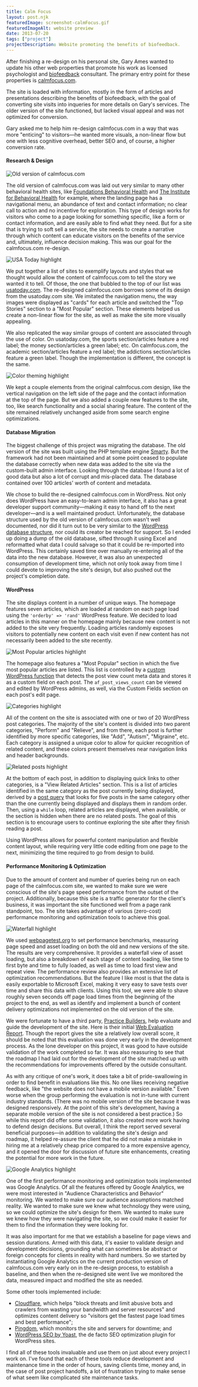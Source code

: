 ```yaml
---
title: Calm Focus
layout: post.njk
featuredImage: screenshot-calmFocus.gif
featuredImageAlt: website preview
date: 2013-07-20
tags: ["project"]
projectDescription: Website promoting the benefits of biofeedback.
---
```


After finishing a re-design on his personal site, Gary Ames wanted to update his other web properties that promote his 
work as licensed psychologist and <a href="http://en.wikipedia.org/wiki/Biofeedback" target="_blank">biofeedback</a> 
consultant. The primary entry point for these properties is 
<a href="http://www.calmfocus.com" title="see it live">calmfocus.com</a>.

The site is loaded with information, mostly in the form of articles and presentations describing the benefits of
biofeedback, with the goal of converting site visits into inqueries for more details on Gary's services. The older
version of the site functioned, but lacked visual appeal and was not optimized for conversion.

Gary asked me to help him re-design calmfocus.com in a way that was more "enticing" to visitors&mdash;he wanted more
visuals, a non-linear flow but one with less cognitive overhead, better SEO and, of course, a higher conversion rate.

<h4>Research & Design</h4>

<div class="text-center"><img class="mw-100 mb-4 shadow border" src="highlight-calmFocus-001.png" alt="Old version of calmfocus.com"></div>

The old version of calmfocus.com was laid out very similar to many other behavioral health sites, like 
<a href="http://www.fbh.com/rehabilitative.html" target="_blank">Foundations Behavioral Health</a> and 
<a href="http://www.ibc-pa.org/" target="_blank">The Institute for Behavioral Health</a> for example, where the landing 
page has a navigational menu, an abundance of text and contact information; no clear call to action and no incentive 
for exploration. This type of design works for visitors who come to a page looking for something specific, like a form 
or contact information, and are easily able to find what they need. But for a site that is trying to soft sell a 
service, the site needs to create a narrative through which content can educate visitors on the benefits of the service 
and, ultimately, influence decision making. This was our goal for the calmfocus.com re-design.

<div class="text-center"><img class="mw-100 mb-4 shadow border" src="highlight-calmFocus-002.png" alt="USA Today highlight"></div>

We put together a list of sites to exemplify layouts and styles that we thought would allow the content of 
calmfocus.com to tell the story we wanted it to tell. Of those, the one that bubbled to the top of our list was 
<a href="http://www.usatoday.com" title="usatoday.com">usatoday.com</a>. The re-designed calmfocus.com borrows some of 
its design from the usatoday.com site. We imitated the navigation menu, the way images were displayed as "cards" for 
each article and switched the "Top Stories" section to a "Most Popular" section. These elements helped us create a 
non-linear flow for the site, as well as make the site more visually appealing.

We also replicated the way similar groups of content are associated through the use of color. On usatoday.com, the
sports section/articles feature a red label; the money section/articles a green label; etc. On calmfocus.com, the
academic section/articles feature a red label; the addictions section/articles feature a green label. Though the
implementation is different, the concept is the same.

<div class="text-center"><img class="mw-100 mb-4 shadow border" src="highlight-calmFocus-003.png" alt="Color theming highlight"></div>

We kept a couple elements from the original calmfocus.com design, like the vertical navigation on the left side of the
page and the contact information at the top of the page. But we also added a couple new features to the site, too, like
search functionality and a social sharing feature. The content of the site remained relatively unchanged aside from some
search engine optimizations.

<h4>Database Migration</h4>

The biggest challenge of this project was migrating the database. The old version of the site was built using the PHP
template engine <a href="http://www.smarty.net/" target="_blank">Smarty</a>. But the framework had not been maintained
and at some point ceased to populate the database correctly when new data was added to the site via the custom-built
admin interface. Looking through the database I found a lot of good data but also a lot of corrupt and mis-placed data.
The database contained over 100 articles' worth of content and metadata.

We chose to build the re-designed calmfocus.com in WordPress. Not only does WordPress have an easy-to-learn admin
interface, it also has a great developer support community&mdash;making it easy to hand off to the next
developer&mdash;and is a well maintained product. Unfortunately, the database structure used by the old version of
calmfocus.com wasn't well documented, nor did it turn out to be very similar to
the <a href="http://codex.wordpress.org/images/9/97/WP3.8-ERD.png" title="WordPress database diagram">WordPress database
structure</a>, nor could its creator be reached for support. So I ended up doing a dump of the old database, sifted
through it using Excel and reformatted what data I could salvage so that it could be re-imported into WordPress. This
certainly saved time over manually re-entering all of the data into the new database. However, it was also an unexpected
consumption of development time, which not only took away from time I could devote to improving the site's design, but
also pushed out the project's completion date.

<h4>WordPress</h4>

The site displays content in a number of unique ways. The homepage features seven articles, which are loaded at random
on each page load using the <code>'orderby' => 'rand'</code> WordPress feature. We decided to load
articles in this manner on the homepage mainly because new content is not added to the site very frequently. Loading
articles randomly exposes visitors to potentially new content on each visit even if new content has not necessarily been
added to the site recently.

<div class="text-center"><img class="mw-100 mb-4 shadow border" src="highlight-calmFocus-004.png" alt="Most Popular articles highlight"></div>

The homepage also features a "Most Popular" section in which the five most popular articles are listed. This list is 
controlled by a <a href="https://github.com/chasewoodford/alertfocus.com/blob/master/wp-content/themes/starkers-master/functions.php#L117-L149" target="_blank">custom WordPress function</a> 
that detects the post view count meta data and stores it as a custom field on each post. The <code>af_post_views_count</code> 
can be viewed and edited by WordPress admins, as well, via the Custom Fields section on each post's edit page.

<div class="text-center"><img class="mw-100 mb-4 shadow border" src="highlight-calmFocus-005.png" alt="Categories highlight"></div>

All of the content on the site is associated with one or two of 20 WordPress post categories. The majority of the 
site's content is divided into two parent categories, "Perform" and "Relieve", and from there, each post is further 
identified by more specific categories, like "Add", "Autism", "Migraine", etc. Each category is assigned a unique color 
to allow for quicker recognition of related content, and these colors present themselves near navigation links and 
header backgrounds.

<div class="text-center"><img class="mw-100 mb-4 shadow border" src="highlight-calmFocus-006.png" alt="Related posts highlight"></div>

At the bottom of each post, in addition to displaying quick links to other categories, is a "View Related Articles" 
section. This is a list of articles identified in the same category as the post currently being displayed, derived by 
a <a href="https://github.com/chasewoodford/alertfocus.com/blob/master/wp-content/themes/starkers-master/parts/single.php#L11-L16" target="_blank">post query</a> 
that looks for five posts in the same category other than the one currently being displayed and displays them in random 
order. Then, using a <code>while</code> loop, related articles are displayed, when available, or the section is hidden 
when there are no related posts. The goal of this section is to encourage users to continue exploring the site after 
they finish reading a post.

Using WordPress allows for powerful content manipulation and flexible content layout, while requiring very little code
editing from one page to the next, minimizing the time required to go from design to build.

<h4>Performance Monitoring & Optimization</h4>

Due to the amount of content and number of queries being run on each page of the calmfocus.com site, we wanted to make
sure we were conscious of the site's page speed performance from the outset of the project. Additionally, because this
site is a traffic generator for the client's business, it was important the site functioned well from a page rank
standpoint, too. The site takes advantage of various (zero-cost) performance monitoring and optimization tools to
achieve this goal.

<div class="text-center"><img class="mw-100 mb-4 shadow border" src="highlight-calmFocus-008.png" alt="Waterfall highlight"></div>

We used <a href="http://www.webpagetest.org/" target="_blank">webpagetest.org</a> to set performance benchmarks, 
measuring page speed and asset loading on both the old and new versions of the site. The results are very comprehensive. 
It provides a waterfall view of asset loading, but also a breakdown of each stage of content loading, like time to first 
byte and time to fully loaded, as well as time to load first view and repeat view. The performance review also provides 
an extensive list of optimization recommendations. But the feature I like most is that the data is easily exportable to 
Microsoft Excel, making it very easy to save tests over time and share this data with clients. Using this tool, we were 
able to shave roughly seven seconds off page load times from the beginning of the project to the end, as well as 
identify and implement a bunch of content delivery optimizations not implemented on the old version of the site.

We were fortunate to have a third party, <a href="http://www.practicebuilders.com/" target="_blank">Practice
Builders</a>, help evaluate and guide the development of the site. Here is their
initial <a href="/resources/documents/calmFocus-webEvaluationReport.pdf">Web Evaluation
Report</a>. Though the report gives the site a relatively low overall score, it should be noted that this evaluation was
done very early in the development process. As the lone developer on this project, it was good to have outside
validation of the work completed so far. It was also reassuring to see that the roadmap I had laid out for the
development of the site matched up with the recommendations for improvements offered by the outside consultant.

As with any critique of one's work, it does take a bit of pride-swallowing in order to find benefit in evaluations like
this. No one likes receiving negative feedback, like "the website does not have a mobile version available." Even worse
when the group performing the evaluation is not in-tune with current industry standards. (There was no mobile version of
the site because it was designed responsively. At the point of this site's development, having a separate mobile version
of the site is not considered a best practice.)  So while this report did offer some validation, it also created more
work having to defend design decisions. But overall, I think the report served several beneficial purposes&mdash;in
addition to validating the site's design and roadmap, it helped re-assure the client that he did not make a mistake in
hiring me at a relatively cheap price compared to a more expensive agency, and it opened the door for discussion of
future site enhancements, creating the potential for more work in the future.

<div class="text-center"><img class="mw-100 mb-4 shadow border" src="highlight-calmFocus-007.png" alt="Google Analytics highlight"></div>

One of the first performance monitoring and optimization tools implemented was Google Analytics. Of all the features 
offered by Google Analytics, we were most interested in "Audience Characteristics and Behavior" monitoring. We wanted 
to make sure our audience assumptions matched reality. We wanted to make sure we knew what technology they were using, 
so we could optimize the site's design for them. We wanted to make sure we knew how they were navigating the site, so 
we could make it easier for them to find the information they were looking for.

It was also important for me that we establish a baseline for page views and session durations. Armed with this data,
it's easier to validate design and development decisions, grounding what can sometimes be abstract or foreign concepts
for clients in reality with hard numbers. So we started by instantiating Google Analytics on the current production
version of calmfocus.com very early on in the re-design process, to establish a baseline, and then when the re-designed
site went live we monitored the data, measured impact and modified the site as needed.

Some other tools implemented include:

<ul>
    <li><a href="https://www.cloudflare.com/" target="_blank">Cloudflare</a>, which helps "block threats and limit abusive bots and crawlers from wasting your bandwidth and server resources" and optimizes content delivery so "visitors get the fastest page load times and best performance";</li>
    <li><a href="https://www.pingdom.com/" target="_blank">Pingdom</a>, which monitors the site and servers for downtime; and</li>
    <li><a href="https://wordpress.org/plugins/wordpress-seo/" target="_blank">WordPress SEO by Yoast</a>, the de facto SEO optimization plugin for WordPress sites.</li>
</ul>

I find all of these tools invaluable and use them on just about every project I work on. I've found that each of these
tools reduce development and maintenance time in the order of hours, saving clients time, money and, in the case of post
project handoffs, a lot of frustration trying to make sense of what seem like complicated site maintenance tasks.
